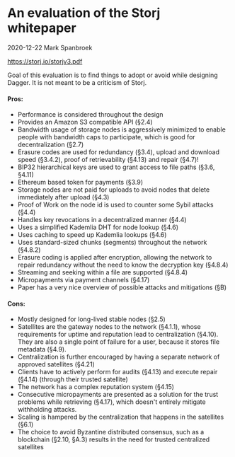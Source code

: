 An evaluation of the Storj whitepaper
=====================================

2020-12-22 Mark Spanbroek

https://storj.io/storjv3.pdf

Goal of this evaluation is to find things to adopt or avoid while designing
Dagger. It is not meant to be a criticism of Storj.

#### Pros:

+ Performance is considered throughout the design
+ Provides an Amazon S3 compatible API (§2.4)
+ Bandwidth usage of storage nodes is aggressively minimized to enable people
  with bandwidth caps to participate, which is good for decentralization (§2.7)
+ Erasure codes are used for redundancy (§3.4), upload and download speed
  (§3.4.2), proof of retrievability (§4.13) and repair (§4.7)!
+ BIP32 hierarchical keys are used to grant access to file paths (§3.6, §4.11)
+ Ethereum based token for payments (§3.9)
+ Storage nodes are not paid for uploads to avoid nodes that delete immediately
  after upload (§4.3)
+ Proof of Work on the node id is used to counter some Sybil attacks (§4.4)
+ Handles key revocations in a decentralized manner (§4.4)
+ Uses a simplified Kademlia DHT for node lookup (§4.6)
+ Uses caching to speed up Kademlia lookups (§4.6)
+ Uses standard-sized chunks (segments) throughout the network (§4.8.2)
+ Erasure coding is applied after encryption, allowing the network to repair
  redundancy without the need to know the decryption key (§4.8.4)
+ Streaming and seeking within a file are supported (§4.8.4)
+ Micropayments via payment channels (§4.17)
+ Paper has a very nice overview of possible attacks and mitigations (§B)


#### Cons:

- Mostly designed for long-lived stable nodes (§2.5)
- Satellites are the gateway nodes to the network (§4.1.1), whose requirements
  for uptime and reputation lead to centralization (§4.10). They are also a
  single point of failure for a user, because it stores file metadata (§4.9).
- Centralization is further encouraged by having a separate network of approved
  satellites (§4.21)
- Clients have to actively perform for audits (§4.13) and execute repair (§4.14)
  (through their trusted satellite)
- The network has a complex reputation system (§4.15)
- Consecutive micropayments are presented as a solution for the trust problems
  while retrieving (§4.17), which doesn't entirely mitigate withholding attacks.
- Scaling is hampered by the centralization that happens in the satellites
  (§6.1)
- The choice to avoid Byzantine distributed consensus, such as a blockchain
  (§2.10, §A.3) results in the need for trusted centralized satellites
